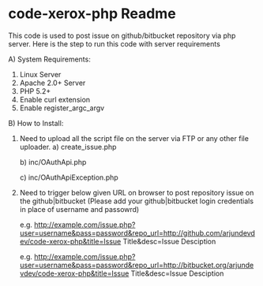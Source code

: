 code-xerox-php Readme
==============

This code is used to post issue on github/bitbucket repository via php server. Here is the step to run this code with server requirements


A) System Requirements:

1. Linux Server
2. Apache 2.0+ Server
3. PHP 5.2+
4. Enable curl extension
5. Enable register_argc_argv


B) How to Install:

1. Need to upload all the script file on the server via FTP or any other file uploader.
   a) create_issue.php

   b) inc/OAuthApi.php

   c) inc/OAuthApiException.php


2. Need to trigger below given URL on browser to post repository issue on the github|bitbucket (Please add your github|bitbucket login credentials in place of username and passowrd)

   e.g. http://example.com/issue.php?user=username&pass=password&repo_url=http://github.com/arjundevdev/code-xerox-php&title=Issue Title&desc=Issue Desciption
   
   e.g. http://example.com/issue.php?user=username&pass=password&repo_url=http://bitbucket.org/arjundevdev/code-xerox-php&title=Issue Title&desc=Issue Desciption
